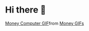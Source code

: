 ### <h1>Hi there 👋</h1>

<div class="tenor-gif-embed" data-postid="5736733" data-share-method="host" data-aspect-ratio="2" data-width="100%"><a href="https://tenor.com/view/money-computer-nerd-typing-programming-gif-5736733">Money Computer GIF</a>from <a href="https://tenor.com/search/money-gifs">Money GIFs</a></div> <script type="text/javascript" async src="https://tenor.com/embed.js"></script>

<!--
**ScriptMonrad/ScriptMonrad** is a ✨ _special_ ✨ repository because its `README.md` (this file) appears on your GitHub profile.

Here are some ideas to get you started:

- 🔭 I’m currently working on ...
- 🌱 I’m currently learning ...
- 👯 I’m looking to collaborate on ...
- 🤔 I’m looking for help with ...
- 💬 Ask me about ...
- 📫 How to reach me: ...
- 😄 Pronouns: ...
- ⚡ Fun fact: ...
-->
